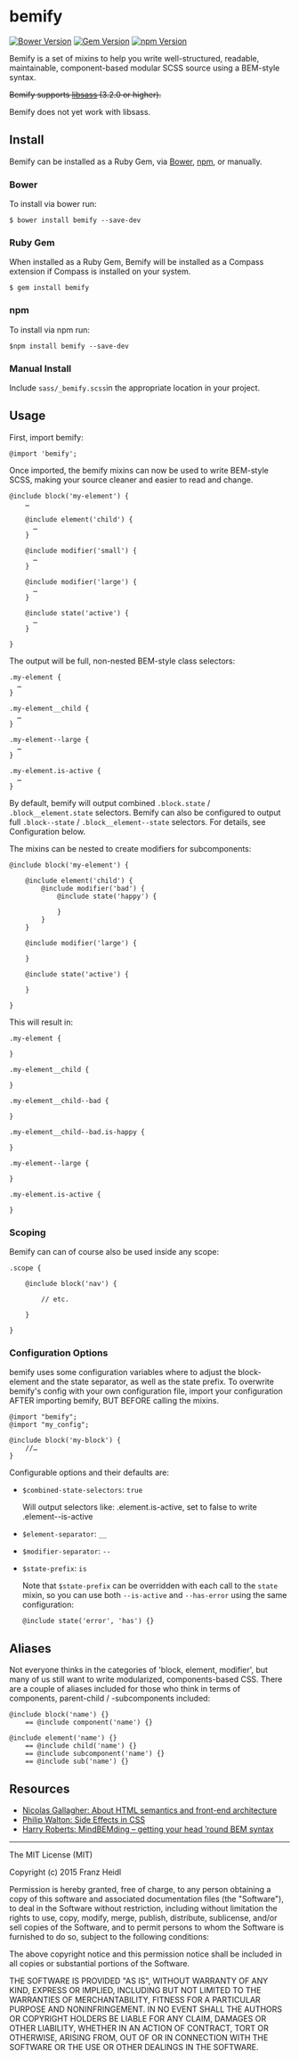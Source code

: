 # bemify

[![Bower Version](https://img.shields.io/bower/v/bemify.svg)](https://img.shields.io/bower/v/bemify.svg)
[![Gem Version](https://img.shields.io/gem/v/bemify.svg)](https://img.shields.io/gem/v/bemify.svg)
[![npm Version](https://img.shields.io/npm/v/bemify.svg)](https://img.shields.io/npm/v/bemify.svg)

Bemify is a set of mixins to help you write well-structured, readable, maintainable, component-based modular SCSS source using a BEM-style syntax.

~~Bemify supports [libsass](https://github.com/sass/libsass) (3.2.0 or higher).~~

Bemify does not yet work with libsass.


## Install

Bemify can be installed as a Ruby Gem, via [Bower](http://bower.io), [npm](https://www.npmjs.com), or manually.

### Bower
To install via bower run:

    $ bower install bemify --save-dev

### Ruby Gem
When installed as a Ruby Gem, Bemify will be installed as a Compass extension if Compass is installed on your system.

    $ gem install bemify

### npm
To install via npm run:

    $npm install bemify --save-dev

### Manual Install
Include `sass/_bemify.scss`in the appropriate location in your project.



## Usage
First, import bemify:

    @import 'bemify';


Once imported, the bemify mixins can now be used to write BEM-style SCSS, making your source cleaner and easier to read and change.

    @include block('my-element') {
        …

        @include element('child') {
          …
        }

        @include modifier('small') {
          …
        }

        @include modifier('large') {
          …
        }

        @include state('active') {
          …
        }

    }

The output will be full, non-nested BEM-style class selectors:


    .my-element {
      …
    }

    .my-element__child {
      …
    }

    .my-element--large {
      …
    }

    .my-element.is-active {
      …
    }

By default, bemify will output combined `.block.state` / `.block__element.state` selectors.
Bemify can also be configured to output full `.block--state` / `.block__element--state` selectors.
For details, see Configuration below.


The mixins can be nested to create modifiers for subcomponents:

    @include block('my-element') {

        @include element('child') {
            @include modifier('bad') {
                @include state('happy') {

                }
            }
        }

        @include modifier('large') {

        }

        @include state('active') {

        }

    }

This will result in:

    .my-element {

    }

    .my-element__child {

    }

    .my-element__child--bad {

    }

    .my-element__child--bad.is-happy {

    }

    .my-element--large {

    }

    .my-element.is-active {

    }

### Scoping

Bemify can can of course also be used inside any scope:

	.scope {

		@include block('nav') {

			// etc.

		}

	}


### Configuration Options

bemify uses some configuration variables where to adjust the block-element and the state separator, as well as the state prefix.
To overwrite bemify's config with your own configuration file, import your configuration AFTER importing bemify, BUT BEFORE calling the mixins.

    @import "bemify";
    @import "my_config";

    @include block('my-block') {
        //…
    }


Configurable options and their defaults are:

* `$combined-state-selectors`: `true`

  Will output selectors like: .element.is-active, set to false to write .element--is-active

* `$element-separator`: `__`

* `$modifier-separator`: `--`

* `$state-prefix`: `is`

  Note that `$state-prefix` can be overridden with each call to the `state` mixin, so you can use both `--is-active` and `--has-error` using the same configuration:

      @include state('error', 'has') {}


## Aliases
Not everyone thinks in the categories of 'block, element, modifier', but many of us still want to write modularized, components-based CSS. There are a couple of aliases included for those who think in terms of components, parent-child / -subcomponents included:

    @include block('name') {}
        == @include component('name') {}

    @include element('name') {}
        == @include child('name') {}
        == @include subcomponent('name') {}
        == @include sub('name') {}





## Resources

* [Nicolas Gallagher: About HTML semantics and front-end architecture](http://nicolasgallagher.com/about-html-semantics-front-end-architecture/)
* [Philip Walton: Side Effects in CSS](http://philipwalton.com/articles/side-effects-in-css/)
* [Harry Roberts: MindBEMding – getting your head ’round BEM syntax](http://csswizardry.com/2013/01/mindbemding-getting-your-head-round-bem-syntax/)



---
The MIT License (MIT)

Copyright (c) 2015 Franz Heidl

Permission is hereby granted, free of charge, to any person obtaining a copy
of this software and associated documentation files (the "Software"), to deal
in the Software without restriction, including without limitation the rights
to use, copy, modify, merge, publish, distribute, sublicense, and/or sell
copies of the Software, and to permit persons to whom the Software is
furnished to do so, subject to the following conditions:

The above copyright notice and this permission notice shall be included in all
copies or substantial portions of the Software.

THE SOFTWARE IS PROVIDED "AS IS", WITHOUT WARRANTY OF ANY KIND, EXPRESS OR
IMPLIED, INCLUDING BUT NOT LIMITED TO THE WARRANTIES OF MERCHANTABILITY,
FITNESS FOR A PARTICULAR PURPOSE AND NONINFRINGEMENT. IN NO EVENT SHALL THE
AUTHORS OR COPYRIGHT HOLDERS BE LIABLE FOR ANY CLAIM, DAMAGES OR OTHER
LIABILITY, WHETHER IN AN ACTION OF CONTRACT, TORT OR OTHERWISE, ARISING FROM,
OUT OF OR IN CONNECTION WITH THE SOFTWARE OR THE USE OR OTHER DEALINGS IN THE
SOFTWARE.
